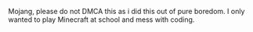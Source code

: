 Mojang, please do not DMCA this as i did this out of pure boredom. 
I only wanted to play Minecraft at school and mess with coding.
